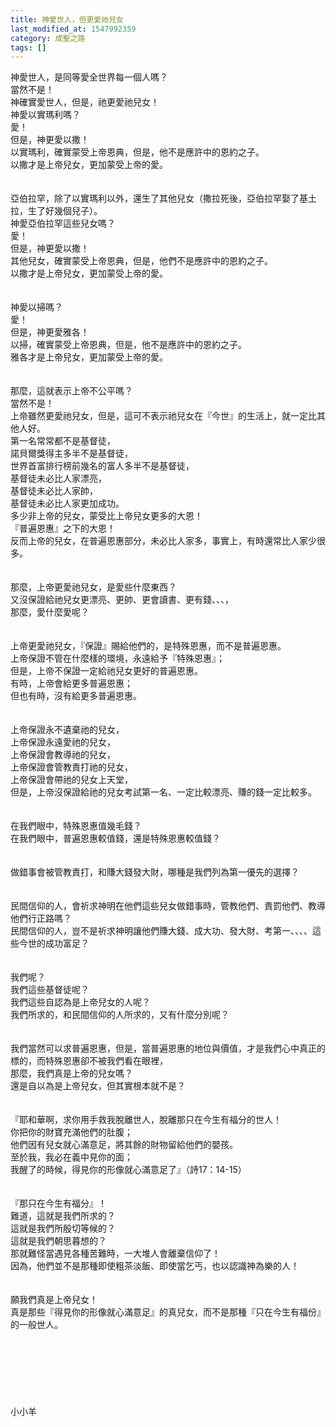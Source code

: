 ```yaml
---
title: 神愛世人，但更愛祂兒女
last_modified_at: 1547992359
category: 成聖之路
tags: []
---
```


<p>神愛世人，是同等愛全世界每一個人嗎？<br/>當然不是！<br/>神確實愛世人，但是，祂更愛祂兒女！<br/><!--more-->神愛以實瑪利嗎？<br/>愛！<br/>但是，神更愛以撒！<br/>以實瑪利，確實蒙受上帝恩典，但是，他不是應許中的恩約之子。<br/>以撒才是上帝兒女，更加蒙受上帝的愛。<br/><br/><br/>亞伯拉罕，除了以實瑪利以外，還生了其他兒女（撒拉死後，亞伯拉罕娶了基土拉，生了好幾個兒子）。<br/>神愛亞伯拉罕這些兒女嗎？<br/>愛！<br/>但是，神更愛以撒！<br/>其他兒女，確實蒙受上帝恩典，但是，他們不是應許中的恩約之子。<br/>以撒才是上帝兒女，更加蒙受上帝的愛。<br/><br/><br/>神愛以掃嗎？<br/>愛！<br/>但是，神更愛雅各！<br/>以掃，確實蒙受上帝恩典，但是，他不是應許中的恩約之子。<br/>雅各才是上帝兒女，更加蒙受上帝的愛。<br/><br/><br/>那麼，這就表示上帝不公平嗎？<br/>當然不是！<br/>上帝雖然更愛祂兒女，但是，這可不表示祂兒女在『今世』的生活上，就一定比其他人好。<br/>第一名常常都不是基督徒，<br/>諾貝爾獎得主多半不是基督徒，<br/>世界首富排行榜前幾名的富人多半不是基督徒，<br/>基督徒未必比人家漂亮，<br/>基督徒未必比人家帥，<br/>基督徒未必比人家更加成功。<br/>多少非上帝的兒女，蒙受比上帝兒女更多的大恩！<br/>『普遍恩惠』之下的大恩！<br/>反而上帝的兒女，在普遍恩惠部分，未必比人家多，事實上，有時還常比人家少很多。<br/><br/><br/>那麼，上帝更愛祂兒女，是愛些什麼東西？<br/>又沒保證給祂兒女更漂亮、更帥、更會讀書、更有錢、、、，<br/>那麼，愛什麼愛呢？<br/><br/><br/>上帝更愛祂兒女，『保證』賜給他們的，是特殊恩惠，而不是普遍恩惠。<br/>上帝保證不管在什麼樣的環境，永遠給予『特殊恩惠』；<br/>但是，上帝不保證一定給祂兒女更好的普遍恩惠。<br/>有時，上帝會給更多普遍恩惠；<br/>但也有時，沒有給更多普遍恩惠。<br/><br/><br/>上帝保證永不遺棄祂的兒女，<br/>上帝保證永遠愛祂的兒女，<br/>上帝保證會教導祂的兒女，<br/>上帝保證會管教責打祂的兒女，<br/>上帝保證會帶祂的兒女上天堂，<br/>但是，上帝沒保證給祂的兒女考試第一名、一定比較漂亮、賺的錢一定比較多。<br/><br/><br/>在我們眼中，特殊恩惠值幾毛錢？<br/>在我們眼中，普遍恩惠較值錢，還是特殊恩惠較值錢？<br/><br/><br/>做錯事會被管教責打，和賺大錢發大財，哪種是我們列為第一優先的選擇？<br/><br/><br/>民間信仰的人，會祈求神明在他們這些兒女做錯事時，管教他們、責罰他們、教導他們行正路嗎？<br/>民間信仰的人，豈不是祈求神明讓他們賺大錢、成大功、發大財、考第一、、、、這些今世的成功富足？<br/><br/><br/>我們呢？<br/>我們這些基督徒呢？<br/>我們這些自認為是上帝兒女的人呢？<br/>我們所求的，和民間信仰的人所求的，又有什麼分別呢？<br/><br/><br/>我們當然可以求普遍恩惠，但是，當普遍恩惠的地位與價值，才是我們心中真正的標的，而特殊恩惠卻不被我們看在眼裡，<br/>那麼，我們真是上帝的兒女嗎？<br/>還是自以為是上帝兒女，但其實根本就不是？<br/><br/><br/>『耶和華啊，求你用手救我脫離世人，脫離那只在今生有福分的世人！<br/>你把你的財寶充滿他們的肚腹；<br/>他們因有兒女就心滿意足，將其餘的財物留給他們的嬰孩。<br/>至於我，我必在義中見你的面；<br/>我醒了的時候，得見你的形像就心滿意足了』（詩17：14-15）<br/><br/><br/>『那只在今生有福分』！<br/>難道，這就是我們所求的？<br/>這就是我們所殷切等候的？<br/>這就是我們朝思暮想的？<br/>那就難怪當遇見各種苦難時，一大堆人會離棄信仰了！<br/>因為，他們並不是那種即使粗茶淡飯、即使當乞丐，也以認識神為樂的人！<br/><br/><br/>願我們真是上帝兒女！<br/>真是那些『得見你的形像就心滿意足』的真兒女，而不是那種『只在今生有福份』的一般世人。<br/><br/><br/><br/><br/><br/><br/><br/>小小羊</p>